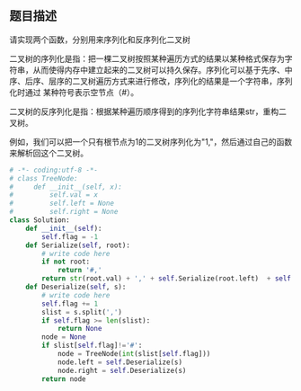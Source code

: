 ## 题目描述

请实现两个函数，分别用来序列化和反序列化二叉树



二叉树的序列化是指：把一棵二叉树按照某种遍历方式的结果以某种格式保存为字符串，从而使得内存中建立起来的二叉树可以持久保存。序列化可以基于先序、中序、后序、层序的二叉树遍历方式来进行修改，序列化的结果是一个字符串，序列化时通过 某种符号表示空节点（#）。

二叉树的反序列化是指：根据某种遍历顺序得到的序列化字符串结果str，重构二叉树。

例如，我们可以把一个只有根节点为1的二叉树序列化为"1,"，然后通过自己的函数来解析回这个二叉树。

```python
# -*- coding:utf-8 -*-
# class TreeNode:
#     def __init__(self, x):
#         self.val = x
#         self.left = None
#         self.right = None
class Solution:
    def __init__(self):
        self.flag = -1
    def Serialize(self, root):
        # write code here
        if not root:
            return '#,'
        return str(root.val) + ',' + self.Serialize(root.left)  + self.Serialize(root.right)
    def Deserialize(self, s):
        # write code here
        self.flag += 1
        slist = s.split(',')
        if self.flag >= len(slist):
            return None
        node = None
        if slist[self.flag]!='#':
            node = TreeNode(int(slist[self.flag]))
            node.left = self.Deserialize(s)
            node.right = self.Deserialize(s)
        return node
```


